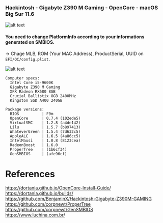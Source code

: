 ### Hackintosh - Gigabyte Z390 M Gaming - OpenCore - macOS Big Sur 11.6

![alt text](https://github.com/natanlins/hackintosh/blob/main/Images/cpu.png)

  #### You need to change PlatformInfo according to your informations generated on SMBIOS.
  → Chage MLB, ROM (Your MAC Address), ProductSerial, UUID on ```EFI/OC/config.plist```.
  
  ![alt text](https://github.com/natanlins/hackintosh/blob/main/Images/config.png)
```
Computer specs:
  Intel Core i5-9600K
  Gigabyte Z390 M Gaming
  XFX Radeon RX580 8GB
  Crucial Ballistix 8GB 2400MHz
  Kingston SSD A400 240GB
```
```
Package versions:
  BIOS          | F9m
  OpenCore      | 0.7.4 (102ede5)
  VirtualSMC    | 1.2.8 (a4de142)
  Lilu          | 1.5.7 (b897413)
  WhateverGreen | 1.5.4 (7d632c5)
  AppleALC      | 1.6.5 (4a86cc5)
  IntelMausi    | 1.0.8 (8123cea)
  RadeonBoost   | 1.6.0
  ProperTree    | (1b6cf34)
  GenSMBIOS     | (afc96cf)
```
# References
https://dortania.github.io/OpenCore-Install-Guide/
<br>
https://dortania.github.io/builds/
<br>
https://github.com/BenjaminX/Hackintosh-Gigabyte-Z390M-GAMING
<br>
https://github.com/corpnewt/ProperTree
<br>
https://github.com/corpnewt/GenSMBIOS
<br>
https://www.luchina.com.br/
